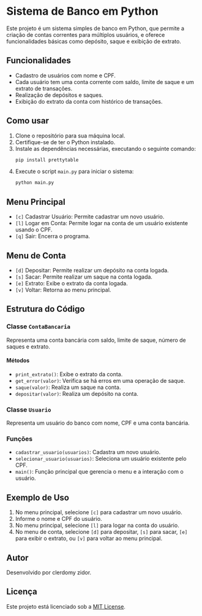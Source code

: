 # Sistema de Banco em Python

Este projeto é um sistema simples de banco em Python, que permite a criação de contas correntes para múltiplos usuários, e oferece funcionalidades básicas como depósito, saque e exibição de extrato.

## Funcionalidades

- Cadastro de usuários com nome e CPF.
- Cada usuário tem uma conta corrente com saldo, limite de saque e um extrato de transações.
- Realização de depósitos e saques.
- Exibição do extrato da conta com histórico de transações.

## Como usar

1. Clone o repositório para sua máquina local.
2. Certifique-se de ter o Python instalado.
3. Instale as dependências necessárias, executando o seguinte comando:
    ```bash
    pip install prettytable
    ```
4. Execute o script `main.py` para iniciar o sistema:
    ```bash
    python main.py
    ```

## Menu Principal

- `[c]` Cadastrar Usuário: Permite cadastrar um novo usuário.
- `[l]` Logar em Conta: Permite logar na conta de um usuário existente usando o CPF.
- `[q]` Sair: Encerra o programa.

## Menu de Conta

- `[d]` Depositar: Permite realizar um depósito na conta logada.
- `[s]` Sacar: Permite realizar um saque na conta logada.
- `[e]` Extrato: Exibe o extrato da conta logada.
- `[v]` Voltar: Retorna ao menu principal.

## Estrutura do Código

### Classe `ContaBancaria`

Representa uma conta bancária com saldo, limite de saque, número de saques e extrato.

#### Métodos

- `print_extrato()`: Exibe o extrato da conta.
- `get_error(valor)`: Verifica se há erros em uma operação de saque.
- `saque(valor)`: Realiza um saque na conta.
- `depositar(valor)`: Realiza um depósito na conta.

### Classe `Usuario`

Representa um usuário do banco com nome, CPF e uma conta bancária.

### Funções

- `cadastrar_usuario(usuarios)`: Cadastra um novo usuário.
- `selecionar_usuario(usuarios)`: Seleciona um usuário existente pelo CPF.
- `main()`: Função principal que gerencia o menu e a interação com o usuário.

## Exemplo de Uso

1. No menu principal, selecione `[c]` para cadastrar um novo usuário.
2. Informe o nome e CPF do usuário.
3. No menu principal, selecione `[l]` para logar na conta do usuário.
4. No menu de conta, selecione `[d]` para depositar, `[s]` para sacar, `[e]` para exibir o extrato, ou `[v]` para voltar ao menu principal.

## Autor

Desenvolvido por clerdomy zidor.

## Licença

Este projeto está licenciado sob a [MIT License](LICENSE).
